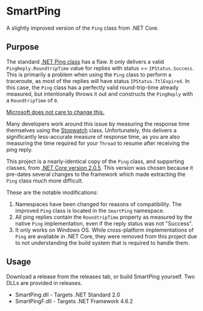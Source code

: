 # SmartPing
A slightly improved version of the `Ping` class from .NET Core.

## Purpose
The standard [.NET Ping class](https://docs.microsoft.com/en-us/dotnet/api/system.net.networkinformation.ping?view=netframework-4.7.2) has a flaw.  It only delivers a valid `PingReply.RoundtripTime` value for replies with status == `IPStatus.Success`.  This is primarily a problem when using the `Ping` class to perform a traceroute, as most of the replies will have status `IPStatus.TtlExpired`.  In this case, the `Ping` class has a perfectly valid round-trip-time already measured, but intentionally throws it out and constructs the `PingReply` with a `RoundtripTime` of `0`.

[Microsoft does not care to change this.](https://visualstudio.uservoice.com/forums/121579-visual-studio-ide/suggestions/6365924-pingreply-include-the-roundtriptime-no-matter-the)

Many developers work around this issue by measuring the response time themselves using the [Stopwatch](https://docs.microsoft.com/en-us/dotnet/api/system.diagnostics.stopwatch?view=netframework-4.7.2) class.  Unfortunately, this delivers a significantly less-accurate measure of response time, as you are also measuring the time required for your `Thread` to resume after receiving the ping reply.

This project is a nearly-identical copy of the `Ping` class, and supporting classes, from [.NET Core version 2.0.5](https://github.com/dotnet/corefx/releases/tag/v2.0.5). This version was chosen because it pre-dates several changes to the framework which made extracting the `Ping` class much more difficult.

These are the notable modifications:
1) Namespaces have been changed for reasons of compatibility.  The improved `Ping` class is located in the `SmartPing` namespace.
2) All ping replies contain the `RoundtripTime` property as measured by the native `Ping` implementation, even if the reply status was not "Success".
3) It only works on Windows OS.  While cross-platform implementations of `Ping` are available in .NET Core, they were removed from this project due to not understanding the build system that is required to handle them.

## Usage
Download a release from the releases tab, or build SmartPing yourself.  Two DLLs are provided in releases.
* SmartPing.dll - Targets .NET Standard 2.0
* SmartPingF.dll - Targets .NET Framework 4.6.2
